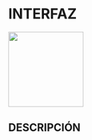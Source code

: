 # INTERFAZ
<img src="https://github.com/user-attachments/assets/3eb7be98-b81a-4c45-9911-ff7a1515e975" width = "150"/>


## DESCRIPCIÓN
